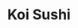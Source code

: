---
layout: place
title: "Koi Sushi"
permalink: /new-york/sayville/koi-sushi.html
stateAbbr: NY
stateName: New York
cityName: Sayville
seo:
  name: "Koi Sushi"
  type: Restaurant
  links: null
description: "Looking for sushi in Sayville, New York? Check out Koi Sushi for a delightful Japanese dining experience. Enjoy a variety of sushi and other dishes in a welc..."
place_id: ChIJo2_F-QZK6IkR2L3OcpMBKVk
photos:
  - name: >-
      places/ChIJo2_F-QZK6IkR2L3OcpMBKVk/photos/AeeoHcLdsExW4EiPcz1G0pvddzMmPqOUE4L91j49VG7ArqNQ9R97bMKjGlGHPp958x4-G2HpwQfkFqlfZIUZQvtkez-jwJ_MsdFjp5zmnFNN5_7yZ4hqA9qpgP0MOx0URz7UY_v-W8nSwmrm0dQB96NyILB-HnNx4apzUA6elIlWdjngG1xhans38EAWe3zHvR5QysfrwhY_D1beU3nxSnpMpYZXMRD3inEk6nIh4Fb_2ID7wTlWdNEev4iP_CCOhL-xoqPH6N78fg7bYKMvvBCMc9AP9pQkSQAXBtn7vmEADg-cfA
    widthPx: 1024
    heightPx: 679
    authorAttributions:
      - displayName: Koi Sushi Restaurant Sayville
        uri: https://maps.google.com/maps/contrib/115109380193070601966
        photoUri: >-
          https://lh3.googleusercontent.com/a-/ALV-UjWL1PkvpzL7k0tJvWlGScHeMXpY3V3E4Ry8J6bu3N7SBZenhL4=s100-p-k-no-mo
    flagContentUri: >-
      https://www.google.com/local/imagery/report/?cb_client=maps_api_places.places_api&image_key=!1e10!2sAF1QipOWYCe3x7C8Enh1-YJhhGqvu0JmhFDOvNNoif2P&hl=en-US
    googleMapsUri: >-
      https://www.google.com/maps/place//data=!3m4!1e2!3m2!1sAF1QipOWYCe3x7C8Enh1-YJhhGqvu0JmhFDOvNNoif2P!2e10!4m2!3m1!1s0x89e84a06f9c56fa3:0x5929019372cebdd8
  - name: >-
      places/ChIJo2_F-QZK6IkR2L3OcpMBKVk/photos/AeeoHcJszYaX4o69h5Ib-9c0Apa-o1cQGjOMcJAlfWZ0WFKC3R2khFnVXanv-XVGRV1siw_OAKbBC_d_2fLaWeP7f-2hfaMjmuIWn2HOJSQs1Z6beve8z9W9_LjEzVLK9nZuusH3zxEmZ-CTu1KECtivjmJgwiAzlVHYJf1kCy7-74ptEPDQVBOK8-iV8P4lwSKbLpgmTyP3-0csdotSjkzlw4YDMpsUEzJN5IzonSW8Fn1sfHnZc4op3y-CBOlYQOPLZad34IJyoenIOLEB4AS9O6Cu7U5iNTloTmuDzWLiZ-2XsQ
    widthPx: 960
    heightPx: 1280
    authorAttributions:
      - displayName: Koi Sushi Restaurant Sayville
        uri: https://maps.google.com/maps/contrib/115109380193070601966
        photoUri: >-
          https://lh3.googleusercontent.com/a-/ALV-UjWL1PkvpzL7k0tJvWlGScHeMXpY3V3E4Ry8J6bu3N7SBZenhL4=s100-p-k-no-mo
    flagContentUri: >-
      https://www.google.com/local/imagery/report/?cb_client=maps_api_places.places_api&image_key=!1e10!2sAF1QipPz4aIgds47Vr2EiqWJ7nm9VVq3kNYi-2eqlHvs&hl=en-US
    googleMapsUri: >-
      https://www.google.com/maps/place//data=!3m4!1e2!3m2!1sAF1QipPz4aIgds47Vr2EiqWJ7nm9VVq3kNYi-2eqlHvs!2e10!4m2!3m1!1s0x89e84a06f9c56fa3:0x5929019372cebdd8
  - name: >-
      places/ChIJo2_F-QZK6IkR2L3OcpMBKVk/photos/AeeoHcKwUGKuUJydCsOh7qUIvC-OSRLw5qlNmusAd4atlpM-caimgZfazcsOOX7lFAECrmt_pn5vnOrjiQ1fQrRLCz4l6mt3kSJbUJxG8vWH1aHwAg5PwY8wEO2REQE8kxgqBvPlRch4gJlvImy9k4Zp1hEJyR4XHK4rGG28uQ162dA9imVKOI0NUHjnk1K7LmGY1HzqEJ8wMfik6HVMN1JFIt29vprsN1Y9Uvr32-NPlcvep23GmhLFdpFg8gEcVXya4axJi3gckYNs1WVhgLruWju_ZYKi4H8aANzu6U-eTDKNXw
    widthPx: 960
    heightPx: 1280
    authorAttributions:
      - displayName: Koi Sushi Restaurant Sayville
        uri: https://maps.google.com/maps/contrib/115109380193070601966
        photoUri: >-
          https://lh3.googleusercontent.com/a-/ALV-UjWL1PkvpzL7k0tJvWlGScHeMXpY3V3E4Ry8J6bu3N7SBZenhL4=s100-p-k-no-mo
    flagContentUri: >-
      https://www.google.com/local/imagery/report/?cb_client=maps_api_places.places_api&image_key=!1e10!2sAF1QipMmcAtnu7Kjez1ERy3fmI8_0a6ejlzAh1zZ7Zem&hl=en-US
    googleMapsUri: >-
      https://www.google.com/maps/place//data=!3m4!1e2!3m2!1sAF1QipMmcAtnu7Kjez1ERy3fmI8_0a6ejlzAh1zZ7Zem!2e10!4m2!3m1!1s0x89e84a06f9c56fa3:0x5929019372cebdd8
  - name: >-
      places/ChIJo2_F-QZK6IkR2L3OcpMBKVk/photos/AeeoHcI0ITQvENa_tJE9OlpPX6r0Lbok8MO7FiJ16fCuoR7R7kdxNDT0oJplbJq9cpdPEbuB-SM3FUxNpgzd2qsW3la9nrAeKWWaZY-4WnFl9mysL7AX6p20QL_6Oeckn6bh3PhI1D9j4yWlh387Aq2slvgthF6AwJJ-18P4asjms7SOrPyVv7DATclKeGdkNjg3-oWG7aELzIogOCFUTuY8lSHI0ZJEwtBdJ-jExVi47cts0xwqFidXNiJ320NMcUxQ-k24eI01mX9SneYI1N7NgcSVLz22Mdg_8wYv2RCXZacslw
    widthPx: 1000
    heightPx: 662
    authorAttributions:
      - displayName: Koi Sushi Restaurant Sayville
        uri: https://maps.google.com/maps/contrib/115109380193070601966
        photoUri: >-
          https://lh3.googleusercontent.com/a-/ALV-UjWL1PkvpzL7k0tJvWlGScHeMXpY3V3E4Ry8J6bu3N7SBZenhL4=s100-p-k-no-mo
    flagContentUri: >-
      https://www.google.com/local/imagery/report/?cb_client=maps_api_places.places_api&image_key=!1e10!2sAF1QipPUSVXj9caa1okbekyIH-gwYMigqdtTmvdsiZhO&hl=en-US
    googleMapsUri: >-
      https://www.google.com/maps/place//data=!3m4!1e2!3m2!1sAF1QipPUSVXj9caa1okbekyIH-gwYMigqdtTmvdsiZhO!2e10!4m2!3m1!1s0x89e84a06f9c56fa3:0x5929019372cebdd8
  - name: >-
      places/ChIJo2_F-QZK6IkR2L3OcpMBKVk/photos/AeeoHcJpSDE0CMCh1jQoOodGy5PnBGakpq_5gwH-zulBQfqHsxxeInhY76l-lOVrsMVw11RnNluAyfKRX0yLou7BetkFHhkRaIL5pvlA5CBOrzSbDgdnzOQMbDueY8En7kZY8crpPPhUd4rrYqoINBDQNa2D3u3FF5INryE557I6ruuhkrPr7xaIK3Tj6hb4-BazjSOmljRfoy90os40Edoes7ALqvSy3_ZV_-kUT0vQf_7ZpeZ1H1x2XfssEZWbnsAOcZ1I62Xcvw8f2wX_Vy8Y9PSW74XXbFjRBMc9XI-BrktCpY2uF0W-RnKkqeR6hN_kr-ddFOngFJiYXSGn3Pkfk4ZIfgujd72qXt1hqeLTrtvztRi2DdTk-EvYO9LZ4KPXBIq8KmLZQ-3fWcgs2cI1b7bNOUCZBYn6p78qZYd6-_MXb8Xp
    widthPx: 720
    heightPx: 960
    authorAttributions:
      - displayName: Danny Dong
        uri: https://maps.google.com/maps/contrib/116421361010003383554
        photoUri: >-
          https://lh3.googleusercontent.com/a-/ALV-UjW12_7vW3DTN3IA1pcjEGV97dKRdvMe_Wh0nQif-wtob-jDlKaK=s100-p-k-no-mo
    flagContentUri: >-
      https://www.google.com/local/imagery/report/?cb_client=maps_api_places.places_api&image_key=!1e10!2sCIHM0ogKEICAgIDG6LHluwE&hl=en-US
    googleMapsUri: >-
      https://www.google.com/maps/place//data=!3m4!1e2!3m2!1sCIHM0ogKEICAgIDG6LHluwE!2e10!4m2!3m1!1s0x89e84a06f9c56fa3:0x5929019372cebdd8
  - name: >-
      places/ChIJo2_F-QZK6IkR2L3OcpMBKVk/photos/AeeoHcLU_AvzSJyC-ZpR1jgIZ-HEfZJ8Unoi_eJpJWpMnZP8ap3uA-bgySdrhrkt0tTgZOvUh_76LsnzKCw-7zMh4vGGvIHxTZnF_b2mu0-vsvAGiUmE2H-DVK6NoZXnM6zc9cW3DyKcbSK5jmBBVqCE8L0TIthMOP4cwDf3Lh7eHKG3D1Sx8rT3HPzmqG1RllFMXtxmJg7wICviODowLLlWeQqoVHUWwvJCcna4tjAPz1i8Oi8_QT6SRElU5REEMNUrQTmjyr-J7fVDz8H1Y1PQtm3aTQ8Tik7RsAuYR_r3omCW7Yjl0axz3zbb8p9joiARf8O_TWVTG4WzPvJr_rSjd5-tjcUxHXCM3eZEYDaHo08O0hMOJhSdTF_8a3WYQIU81qjV4uXY6QUauPt36Y-zqr3pcb52gp4hU7DAH5nd82bB5QBC
    widthPx: 4032
    heightPx: 3024
    authorAttributions:
      - displayName: RCF
        uri: https://maps.google.com/maps/contrib/106158068064635503901
        photoUri: >-
          https://lh3.googleusercontent.com/a-/ALV-UjW5YJHduSSGEd_ImmzCnhEPHgjsQciOUKtVs2eazU-uS61htZnXDA=s100-p-k-no-mo
    flagContentUri: >-
      https://www.google.com/local/imagery/report/?cb_client=maps_api_places.places_api&image_key=!1e10!2sCIHM0ogKEICAgID-gq7AtQE&hl=en-US
    googleMapsUri: >-
      https://www.google.com/maps/place//data=!3m4!1e2!3m2!1sCIHM0ogKEICAgID-gq7AtQE!2e10!4m2!3m1!1s0x89e84a06f9c56fa3:0x5929019372cebdd8
  - name: >-
      places/ChIJo2_F-QZK6IkR2L3OcpMBKVk/photos/AeeoHcLiUjwxCd7mKbJ6SKdpYyckdNtW5WwyKjK7wPME8oTH0L6itfUNS1kHPRAlpNrIXhTVRGzE7jcleDPQchsbLlwjUmO36_9cAdJUo_IvCMdUSL7QQwH3jqCAEv53DYwQxSFN1DqTi-b2TVJ1WKHEWNVrq1hg7pxh-bAM_e_jwhPc67eorsKxwsXjeVOw9qQ-t4udrEwiDP4_mQxOWoCTbVR1TAKN9esreUnI5nb3XhDuclDU-Ex6EoK7-CSrLj0XPtN2GrGZ3vauPzWndI2nTC2QpLtoYAu_Jn3NOXK17pRlk5FE-Qw3kcXKXGR657fXTprUUIrgsTdHx1v6qFl8-l0M9sGHkFOEmkEPXt2EbVyYxUVGHecC8n2oW37giAiJC4X9V0_yMPmf3cJEBk72jWVQOG1v4NaogwrecCvpoFvjQfU
    widthPx: 4160
    heightPx: 2340
    authorAttributions:
      - displayName: Suzanne Root
        uri: https://maps.google.com/maps/contrib/100285952965295911088
        photoUri: >-
          https://lh3.googleusercontent.com/a/ACg8ocJXPLCZ0EgWSG-AvlGVEaMh0gnnmlHIHaVgz07xIYaTmBqK=s100-p-k-no-mo
    flagContentUri: >-
      https://www.google.com/local/imagery/report/?cb_client=maps_api_places.places_api&image_key=!1e10!2sCIHM0ogKEICAgID4s7WaiQE&hl=en-US
    googleMapsUri: >-
      https://www.google.com/maps/place//data=!3m4!1e2!3m2!1sCIHM0ogKEICAgID4s7WaiQE!2e10!4m2!3m1!1s0x89e84a06f9c56fa3:0x5929019372cebdd8
  - name: >-
      places/ChIJo2_F-QZK6IkR2L3OcpMBKVk/photos/AeeoHcKGGveqiZwALI-jSiMH6V75JlEDp8hjkDzCMMArLX4vUgdOurfVwqLdFvWQdw-yXRESl-F_vJvBsmJLjesLtpfS8MOL9zvovA5plPb4-vrWuytTJ8jw1nFvYBX2coHNr7RMxnF2oE3YTIaKzJbZyvaaOyXaxscQzZmZOgPcC6JyuQYg2jorqOCPpWHBJPvEDlPiErqcMQidusCF4Jf7cTK1spyb_keyCG_cCN38jhadUG4l13t20niAkXh8W8E2ryfEbTat5zOOnzKkPgBPCQRg1cPA0_MaXd4hZAsa3lLm6Q
    widthPx: 1000
    heightPx: 662
    authorAttributions:
      - displayName: Koi Sushi Restaurant Sayville
        uri: https://maps.google.com/maps/contrib/115109380193070601966
        photoUri: >-
          https://lh3.googleusercontent.com/a-/ALV-UjWL1PkvpzL7k0tJvWlGScHeMXpY3V3E4Ry8J6bu3N7SBZenhL4=s100-p-k-no-mo
    flagContentUri: >-
      https://www.google.com/local/imagery/report/?cb_client=maps_api_places.places_api&image_key=!1e10!2sAF1QipPtttLKWgrh-a1z70bNwQdLiseHmF4s6yzccXwx&hl=en-US
    googleMapsUri: >-
      https://www.google.com/maps/place//data=!3m4!1e2!3m2!1sAF1QipPtttLKWgrh-a1z70bNwQdLiseHmF4s6yzccXwx!2e10!4m2!3m1!1s0x89e84a06f9c56fa3:0x5929019372cebdd8
  - name: >-
      places/ChIJo2_F-QZK6IkR2L3OcpMBKVk/photos/AeeoHcI95US466GaCczi9tLlJt8JyzHBfbNeEToh8mNU6Is8yOi7DUdY3aWHQrE7B301m96njyTW09KSK86fM_3_q7dB-FY5GX1gSD_1Tb13Vb1BK6jO15HclgEmI937fNTUQIbBy-B3MznDWBuxEEW5KlnorT9xgwUV89BZ4JR5RnYjy1NeJgsG7j8N90bgRdVG6VomyGJCBcA3nM8q8E9zn1OuRDHj190Z2pzoB9Co2vczdX1kAlCRmfmdkvHU9eBmXXZ5ZvZbYyGBKuEq0pDGMLr2WrecvVHiKwyont3I6DImrz6rzM_hlNDbEm7LT0KcXORFHQ-bzApXTVs95hciYnViorBBwALnE32W0CdQ39knmv8J6WtsitMgAVpEdukU6VCRTOC7aOFLZBL29c6JPLyHScSYOazLMA0RQOfWRBqXJg
    widthPx: 3024
    heightPx: 4032
    authorAttributions:
      - displayName: Rafael Baires
        uri: https://maps.google.com/maps/contrib/113170055425500757676
        photoUri: >-
          https://lh3.googleusercontent.com/a-/ALV-UjU7-IS_Fxf-IV2BiuuQUWdeK2ZJhSP6QcU6HAGpkYyC6lj2kjk=s100-p-k-no-mo
    flagContentUri: >-
      https://www.google.com/local/imagery/report/?cb_client=maps_api_places.places_api&image_key=!1e10!2sCIHM0ogKEICAgICRzNy-WQ&hl=en-US
    googleMapsUri: >-
      https://www.google.com/maps/place//data=!3m4!1e2!3m2!1sCIHM0ogKEICAgICRzNy-WQ!2e10!4m2!3m1!1s0x89e84a06f9c56fa3:0x5929019372cebdd8
  - name: >-
      places/ChIJo2_F-QZK6IkR2L3OcpMBKVk/photos/AeeoHcIiTiZWc4aqKF5AtymtDETG6xoFA8LNlPd9anVi7qZoX_xJejMcyRm_ii5GA0Mz6qKuTnyucPJ5j3L3uvjzaU4Q6mL8qgYEZtoL0YUCrVHsVO8UKiiCpmmfFCfOGLrzFntmwWX74CR4ALUvS_nlDgrE5glyTD-uQEHvKOdsS5KuZxbExjolJeBn6qHqoTm7CmoVtQ2SVncjM0B5D2Zh3Pe67yuaAaj_y8rGyEviN4-sFuVr_HOfUamdGlpbrlncSMu5R97lAOCBmCIVTzG9WS56M8Aw4BQsZMJUIU6LIafJnBaLVgI-HT5yQ7MKA5Gg1ZPD2vMEPA2dVPFHRVJaaMszAZvODS-3ITXB5LJsjBtwBviUDjoFudwsO1mNAf1-3B6ZPlIO82X1uNJKZTb0_ZOC9h4cCLBQFE0w9kYaZeF-qA
    widthPx: 4608
    heightPx: 2184
    authorAttributions:
      - displayName: Blanca
        uri: https://maps.google.com/maps/contrib/116696475598282498393
        photoUri: >-
          https://lh3.googleusercontent.com/a-/ALV-UjUiXOKtOllsz6hVWl0tpwWZtAT6tokFX-EMf9ICfteBU7-ScLrl=s100-p-k-no-mo
    flagContentUri: >-
      https://www.google.com/local/imagery/report/?cb_client=maps_api_places.places_api&image_key=!1e10!2sCIHM0ogKEICAgICd9dLrIw&hl=en-US
    googleMapsUri: >-
      https://www.google.com/maps/place//data=!3m4!1e2!3m2!1sCIHM0ogKEICAgICd9dLrIw!2e10!4m2!3m1!1s0x89e84a06f9c56fa3:0x5929019372cebdd8
address: 136 Main St, Sayville, NY 11782, USA
street: 136 Main St
city: Sayville
state: NY
zip: '11782'
country: USA
neighborhood: null
latitude: '40.734908'
longitude: '-73.084106'
accessibility_options:
  wheelchairAccessibleParking: true
  wheelchairAccessibleEntrance: true
  wheelchairAccessibleRestroom: true
  wheelchairAccessibleSeating: true
business_status: OPERATIONAL
name: Koi Sushi
google_maps_links:
  directionsUri: >-
    https://www.google.com/maps/dir//''/data=!4m7!4m6!1m1!4e2!1m2!1m1!1s0x89e84a06f9c56fa3:0x5929019372cebdd8!3e0
  placeUri: https://maps.google.com/?cid=6424668076218695128
  writeAReviewUri: >-
    https://www.google.com/maps/place//data=!4m3!3m2!1s0x89e84a06f9c56fa3:0x5929019372cebdd8!12e1
  reviewsUri: >-
    https://www.google.com/maps/place//data=!4m4!3m3!1s0x89e84a06f9c56fa3:0x5929019372cebdd8!9m1!1b1
  photosUri: >-
    https://www.google.com/maps/place//data=!4m3!3m2!1s0x89e84a06f9c56fa3:0x5929019372cebdd8!10e5
primary_type: Asian Restaurant
opening_hours:
  regular: null
  current: null
secondary_opening_hours:
  regular:
    weekdayDescriptions: null
    type: null
  current:
    weekdayDescriptions: null
    type: null
phone: null
price_level: null
price_range: null
rating: null
rating_count: 0
website: null
reviews: null
parking_options: null
payment_options: null
allow_dogs: null
curbside_pickup: null
delivery: null
dine_in: null
good_for_children: null
good_for_groups: null
good_for_sports: null
live_music: null
menu_for_children: null
outdoor_seating: null
reservable: null
restroom: null
serves_beer: null
serves_breakfast: null
serves_brunch: null
serves_cocktails: null
serves_coffee: null
serves_dinner: null
serves_dessert: null
serves_lunch: null
serves_vegetarian_food: null
serves_wine: null
takeout: null
summary: null

---